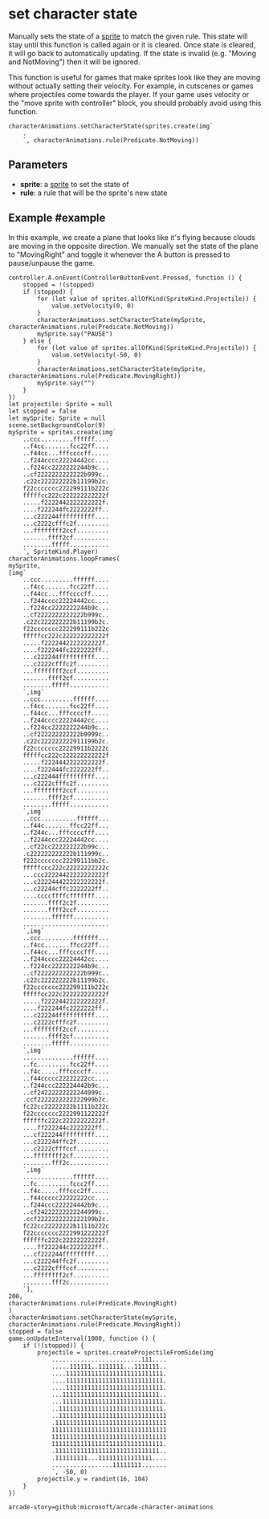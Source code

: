 # set character state

Manually sets the state of a [sprite](/types/sprite) to match the given rule.
This state will stay until this function is called again or it is cleared.
Once state is cleared, it will go back to automatically updating.
If the state is invalid (e.g. "Moving and NotMoving") then it will be ignored.

This function is useful for games that make sprites look like they are moving without actually setting their velocity.
For example, in cutscenes or games where projectiles come towards the player.
If your game uses velocity or the "move sprite with controller" block, you should probably avoid using this function.

```sig
characterAnimations.setCharacterState(sprites.create(img`
    .
    `, characterAnimations.rule(Predicate.NotMoving))
```

## Parameters

* **sprite**: a [sprite](/types/sprite) to set the state of
* **rule**: a rule that will be the sprite's new state

## Example #example

In this example, we create a plane that looks like it's flying because clouds are moving in the opposite direction.
We manually set the state of the plane to "MovingRight" and toggle it whenever the A button is pressed to pause/unpause the game.

```blocks
controller.A.onEvent(ControllerButtonEvent.Pressed, function () {
    stopped = !(stopped)
    if (stopped) {
        for (let value of sprites.allOfKind(SpriteKind.Projectile)) {
            value.setVelocity(0, 0)
        }
        characterAnimations.setCharacterState(mySprite, characterAnimations.rule(Predicate.NotMoving))
        mySprite.say("PAUSE")
    } else {
        for (let value of sprites.allOfKind(SpriteKind.Projectile)) {
            value.setVelocity(-50, 0)
        }
        characterAnimations.setCharacterState(mySprite, characterAnimations.rule(Predicate.MovingRight))
        mySprite.say("")
    }
})
let projectile: Sprite = null
let stopped = false
let mySprite: Sprite = null
scene.setBackgroundColor(9)
mySprite = sprites.create(img`
    ..ccc.........ffffff....
    ..f4cc.......fcc22ff....
    ..f44cc...fffccccff.....
    ..f244cccc22224442cc....
    ..f224cc2222222244b9c...
    ..cf2222222222222b999c..
    .c22c222222222b11199b2c.
    f22ccccccc222299111b222c
    fffffcc222c222222222222f
    .....f2222442222222222f.
    ....f222244fc2222222ff..
    ...c222244ffffffffff....
    ...c2222cfffc2f.........
    ...ffffffff2ccf.........
    .......ffff2cf..........
    ........fffff...........
    `, SpriteKind.Player)
characterAnimations.loopFrames(
mySprite,
[img`
    ..ccc.........ffffff....
    ..f4cc.......fcc22ff....
    ..f44cc...fffccccff.....
    ..f244cccc22224442cc....
    ..f224cc2222222244b9c...
    ..cf2222222222222b999c..
    .c22c222222222b11199b2c.
    f22ccccccc222299111b222c
    fffffcc222c222222222222f
    .....f2222442222222222f.
    ....f222244fc2222222ff..
    ...c222244ffffffffff....
    ...c2222cfffc2f.........
    ...ffffffff2ccf.........
    .......ffff2cf..........
    ........fffff...........
    `,img`
    ..ccc.........ffffff....
    ..f4cc.......fcc22ff....
    ..f44cc...fffccccff.....
    ..f244cccc22224442cc....
    ..f224cc2222222244b9c...
    ..cf222222222222b9999c..
    .c22c222222222911199b2c.
    f22ccccccc22229911b2222c
    fffffcc222c222222222222f
    .....f2224442222222222f.
    ....f222444fc2222222ff..
    ...c222444ffffffffff....
    ...c2222cfffc2f.........
    ...ffffffff2ccf.........
    .......ffff2cf..........
    ........fffff...........
    `,img`
    ..ccc..........ffffff...
    ..f44c.......ffcc22ff...
    ..f244c...fffccccfff....
    ..f2244ccc22224442cc....
    ..cf22cc222222222b99c...
    .c222222222222b111999c..
    f222ccccccc22299111bb2c.
    fffffccc222c22222222222c
    ...ccc22224422222222222f
    ...c222244422222222222f.
    ...c22244cffc2222222ff..
    ....ccccffffcfffffff....
    .......ffff2c2f.........
    .......ffff2ccf.........
    ........ffffff..........
    ........................
    `,img`
    ..ccc.........fffffff...
    ..f4cc.......ffcc22ff...
    ..f44cc...fffccccfff....
    ..f244cccc22224442cc....
    ..f224cc2222222244b9c...
    ..cf2222222222222b999c..
    .c22c222222222b11199b2c.
    f22ccccccc222299111b222c
    fffffcc222c222222222222f
    .....f2222442222222222f.
    ....f222244fc2222222ff..
    ...c222244ffffffffff....
    ...c2222cfffc2f.........
    ...ffffffff2ccf.........
    .......ffff2cf..........
    ........fffff...........
    `,img`
    ..............ffffff....
    ..fc.........fcc22ff....
    ..f4c.....fffccccff.....
    ..f44ccccc22222222cc....
    ..f244ccc222224442b9c...
    ..cf24222222222244999c..
    .ccf2222222222222999b2c.
    fc22cc22222222b1111b222c
    f22ccccccc2222991122222f
    ffffffc222c22222222222f.
    ....ff222244c2222222ff..
    ...cf222244fffffffff....
    ...c222244ffc2f.........
    ...c2222cfffccf.........
    ...ffffffff2cf..........
    ........fff2c...........
    `,img`
    ..............ffffff....
    ..fc.........fccc2ff....
    ..f4c.....fffccc2ff.....
    ..f44ccccc22222222cc....
    ..f244ccc222224442b9c...
    ..cf24222222222244999c..
    .ccf2222222222222199b2c.
    fc22cc22222222b1111b222c
    f22ccccccc2222991222222f
    ffffffc222c22222222222f.
    ....ff222244c2222222ff..
    ...cf222244fffffffff....
    ...c222244ffc2f.........
    ...c2222cfffccf.........
    ...ffffffff2cf..........
    ........fff2c...........
    `],
200,
characterAnimations.rule(Predicate.MovingRight)
)
characterAnimations.setCharacterState(mySprite, characterAnimations.rule(Predicate.MovingRight))
stopped = false
game.onUpdateInterval(1000, function () {
    if (!(stopped)) {
        projectile = sprites.createProjectileFromSide(img`
            .........................111....
            .....111111..1111111...1111111..
            ....111111111111111111111111111.
            ....111111111111111111111111111.
            ....111111111111111111111111111.
            ...111111111111111111111111111..
            ...1111111111111111111111111111.
            ..11111111111111111111111111111.
            ..111111111111111111111111111111
            .1111111111111111111111111111111
            11111111111111111111111111111111
            11111111111111111111111111111111
            1111111111111111111111111111111.
            .11111111111111111111111111111..
            .111111111...111111111111111....
            .................11111111.......
            `, -50, 0)
        projectile.y = randint(16, 104)
    }
})

```

```package
arcade-story=github:microsoft/arcade-character-animations
```